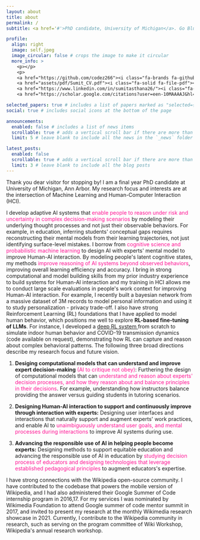 ```yaml
---
layout: about
title: about
permalink: /
subtitle: <a href='#'>PhD candidate, University of Michigan</a>. Go Blue!

profile:
  align: right
  image: self.jpeg
  image_circular: false # crops the image to make it circular
  more_info: >
    <p></p>
    <p>
    <a href="https://github.com/codez266"><i class="fa-brands fa-github"></i>&nbsp;<span>GitHub</span></a> •
    <a href="assets/pdf/Sumit_CV.pdf"><i class="fa-solid fa-file-pdf"></i>&nbsp;<span>CV</span></a> •
    <a href="https://www.linkedin.com/in/sumitasthana26/"><i class="fa-brands fa-linkedin"></i>&nbsp;<span>LinkedIn</span></a> •
    <a href="https://scholar.google.com/citations?user=een-10MAAAAJ&hl=en&oi=ao"><i class="ai ai-google-scholar"></i>&nbsp;<span>Google Scholar</span></a></p>

selected_papers: true # includes a list of papers marked as "selected={true}"
social: true # includes social icons at the bottom of the page

announcements:
  enabled: false # includes a list of news items
  scrollable: true # adds a vertical scroll bar if there are more than 3 news items
  limit: 5 # leave blank to include all the news in the `_news` folder

latest_posts:
  enabled: false
  scrollable: true # adds a vertical scroll bar if there are more than 3 new posts items
  limit: 3 # leave blank to include all the blog posts
---
```


Thank you dear visitor for stopping by! I am a final year PhD candidate at University of Michigan, Ann Arbor. My research focus and interests are at the intersection of Machine Learning and Human-Computer Interaction (HCI).

I develop adaptive AI systems that <span style="color:deeppink;">enable people to reason under risk and uncertainty in complex decision-making scenarios</span> by modeling their underlying thought processes and not just their observable behaviors. For example, in education, inferring students' conceptual gaps requires reconstructing their mental models from their learning trajectories, not just identifying surface-level mistakes. I borrow from <span style="color: deeppink">cognitive science and probabilistic machine learning</span> to design AI with experts' mental model to improve Human-AI interaction. By modeling people's latent cognitive states, my methods <span style="color: deeppink">improve reasoning of AI systems beyond observed behaviors</span>, improving overall learning efficiency and accuracy. I bring in strong computational and model building skills from my prior industry experience to build systems for Human-AI interaction and my training in HCI allows me to conduct large scale evaluations in people's work context for improving Human-AI interaction. For example, I recently built a bayesian network from a massive dataset of 3M records to model personal information and using it to study personalization - privacy trade-off. I also have strong Reinforcement Learning (RL) foundations that I have applied to model human behavior, which positions me well to explore <b>RL-based fine-tuning of LLMs</b>. For instance, I developed a <a href="{{ site.baseurl }}/projects/project_modeling_indoor_behaviors" target="_blank">deep RL system <i class="fa-solid fa-link"></i></a> from scratch to simulate indoor human behavior and COVID-19 transmission dynamics (code available on request), demonstrating how RL can capture and reason about complex behavioral patterns. The following three broad directions describe my research focus and future vision.

1. <b>Desiging computational models that can understand and improve expert decision-making</b> <span style="color:deeppink;">(AI to critique not obey)</span>: Furthering the design of computational models that can <span style="color:deeppink;">understand and reason about experts' decision processes, and how they reason about and balance principles in their decisions</span>. For example, understanding how instructors balance providing the answer versus guiding students in tutoring scenarios.

2. <b>Designing Human-AI interaction to support and continuously improve through interaction with experts:</b> Designing user interfaces and interactions that naturally support and augment experts' work practices, and enable AI to <span style="color:deeppink;">unaimbiguously understand user goals, and mental processes during interactions</span> to improve AI systems during use.

3. <b>Advancing the responsible use of AI in helping people become experts:</b> Designing methods to support equitable education and advancing the responsible use of AI in education by  <span style="color:deeppink;">studying decision process of educators and designing technologies that leverage established pedagogical principles</span> to augment educators's expertise.

I have strong connections with the Wikipedia open-source community. I have contributed to the codebase that powers the mobile version of Wikipedia, and I had also administered their Google Summer of Code internship program in 2016,17. For my services I was nominated by Wikimedia Foundation to attend Google summer of code mentor summit in 2017, and invited to present my research at the monthly Wikimedia research showcase in 2021. Currently, I contribute to the Wikipedia community in research, such as serving on the program committee of Wiki Workshop, Wikipedia's annual research workshop.